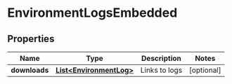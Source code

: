 

# EnvironmentLogsEmbedded

## Properties

Name | Type | Description | Notes
------------ | ------------- | ------------- | -------------
**downloads** | [**List&lt;EnvironmentLog&gt;**](EnvironmentLog.md) | Links to logs |  [optional]




